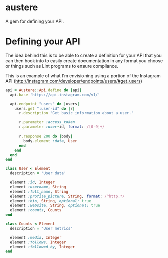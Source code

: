 austere
=======

A gem for defining your API.

Defining your API
=================

The idea behind this is to be able to create a definition for your API
that you can then hook into to easily create documentation in any format
you choose or things such as Lint programs to ensure compliance.

This is an example of what I'm envisioning using a portion of the Instagram API (http://instagram.com/developer/endpoints/users/#get_users)

```ruby
api = Austere::Api.define do |api|
  api.base 'https://api.instagram.com/v1/'

  api.endpoint "users" do |users|
    users.get ":user-id" do |r|
      r.description "Get basic information about a user."

      r.parameter :access_token
      r.parameter :user-id, format: /[0-9]+/

      r.response 200 do |body|
        body.element :data, User
      end
    end
  end
end

class User < Element
  description = 'User data'

  element :id, Integer
  element :username, String
  element :full_name, String
  element :profile_picture, String, format: /^http.*/
  element :bio, String, optional: true
  element :website, String, optional: true
  element :counts, Counts
end

class Counts < Element
  description = "User metrics"

  element :media, Integer
  element :follows, Integer
  element :followed_by, Integer
end
```
